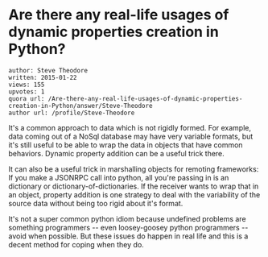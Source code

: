 # Are there any real-life usages of dynamic properties creation in Python?

	author: Steve Theodore
	written: 2015-01-22
	views: 155
	upvotes: 1
	quora url: /Are-there-any-real-life-usages-of-dynamic-properties-creation-in-Python/answer/Steve-Theodore
	author url: /profile/Steve-Theodore


It's a common approach to data which is not rigidly formed. For example, data coming out of a NoSql database may have very variable formats, but it's still useful to be able to wrap the data in objects that have common behaviors. Dynamic property addition can be a useful trick there.

It can also be a useful trick in marshalling objects for remoting frameworks: If you make a JSONRPC call into python, all you're passing in is an dictionary or dictionary-of-dictionaries. If the receiver wants to wrap that in an object, property addition is one strategy to deal with the variability of the source data without being too rigid about it's format.

It's not a super common python idiom because undefined problems are something programmers -- even loosey-goosey python programmers -- avoid when possible. But these issues do happen in real life and this is a decent method for coping when they do.

